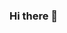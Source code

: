 ### Hi there 👋

<!--
**VENUREDDY981/VENUREDDY981** is a ✨ _special_ ✨ repository because its `README.md` (this file) appears on your GitHub profile.

Here are some ideas to get you started:

- 🔭 I’m currently working on student
- 🌱 I’m currently learning git
- 👯 I’m looking to collaborate on for masters
- 🤔 I’m looking for help with learning process
- 💬 Ask me about everything
- 📫 How to reach me: ...mail me
- 😄 Pronouns: ...***
- ⚡ Fun fact: ...crazythings
-->
